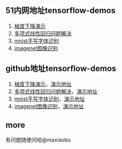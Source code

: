 ## 51内网地址tensorflow-demos
1. [梯度下降演示](http://git.51.nb/maxiaobo/sgd-demo)
2. [多项式线性回归问题解决](http://git.51.nb/maxiaobo/linear-regression)
3. [mnist手写字体识别](http://git.51.nb/maxiaobo/mnist-demo)
4. [imagenet图像识别](http://git.51.nb/maxiaobo/imagenet)

## github地址tensorflow-demos
1. [梯度下降演示](https://github.com/yuzai/sgd-demo)，[演示地址](http://blog.maxiaobo.com.cn/sgd-demo/dist/)
2. [多项式线性回归问题解决](https://github.com/yuzai/linear-regression)，[演示地址](http://blog.maxiaobo.com.cn/linear-regression/dist/)
3. [mnist手写字体识别](https://github.com/yuzai/mnist-demo)，[演示地址](http://blog.maxiaobo.com.cn/mnist-demo/dist/)
4. [imagenet图像识别](https://github.com/yuzai/imagenet)，[演示地址](http://blog.maxiaobo.com.cn/imagenet/dist/)

## more
有问题随便问哈@maxiaobo

